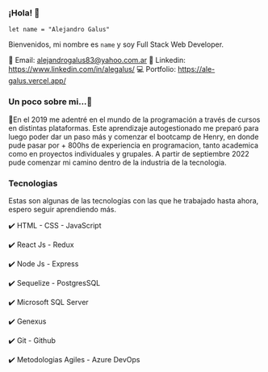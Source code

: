 
### ¡Hola! 👋

`let name = "Alejandro Galus"`

Bienvenidos, mi nombre es `name` y soy Full Stack Web Developer.


📧 Email: alejandrogalus83@yahoo.com.ar
📝 Linkedin: https://www.linkedin.com/in/alegalus/
💻 Portfolio: https://ale-galus.vercel.app/


### Un poco sobre mi...💬

📢En el 2019 me adentré en el mundo de la programación a través de cursos en distintas plataformas. Este aprendizaje autogestionado me preparó para luego poder dar un paso más y comenzar el bootcamp de Henry, en donde pude pasar por + 800hs de experiencia en programacion, tanto academica como en proyectos individuales y grupales.
A partir de septiembre 2022 pude comenzar mi camino dentro de la industria de la tecnologia.


### Tecnologias

Estas son algunas de las tecnologías con las que he trabajado hasta ahora, espero seguir aprendiendo más.


✔️ HTML - CSS - JavaScript

✔️ React Js - Redux

✔️ Node Js - Express

✔️ Sequelize - PostgresSQL

✔️ Microsoft SQL Server

✔️ Genexus

✔️ Git - Github

✔️ Metodologias Agiles - Azure DevOps


<!--
**alegalus/alegalus** is a ✨ _special_ ✨ repository because its `README.md` (this file) appears on your GitHub profile.

Here are some ideas to get you started:

🔭 I’m currently working on ...
- 🌱 I’m currently learning ...
- 👯 I’m looking to collaborate on ...
- 🤔 I’m looking for help with ...
- 💬 Ask me about ...
- 📫 How to reach me: ...
- 😄 Pronouns: ...
- ⚡ Fun fact: ...
-->
